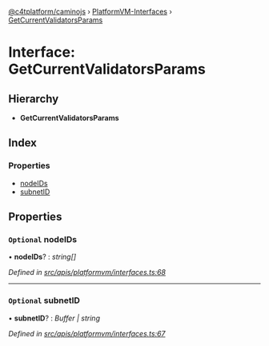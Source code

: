 [@c4tplatform/caminojs](../api.md) › [PlatformVM-Interfaces](../modules/platformvm_interfaces.md) › [GetCurrentValidatorsParams](platformvm_interfaces.getcurrentvalidatorsparams.md)

# Interface: GetCurrentValidatorsParams

## Hierarchy

* **GetCurrentValidatorsParams**

## Index

### Properties

* [nodeIDs](platformvm_interfaces.getcurrentvalidatorsparams.md#optional-nodeids)
* [subnetID](platformvm_interfaces.getcurrentvalidatorsparams.md#optional-subnetid)

## Properties

### `Optional` nodeIDs

• **nodeIDs**? : *string[]*

*Defined in [src/apis/platformvm/interfaces.ts:68](https://github.com/chain4travel/caminojs/blob/ac57b5af/src/apis/platformvm/interfaces.ts#L68)*

___

### `Optional` subnetID

• **subnetID**? : *Buffer | string*

*Defined in [src/apis/platformvm/interfaces.ts:67](https://github.com/chain4travel/caminojs/blob/ac57b5af/src/apis/platformvm/interfaces.ts#L67)*
